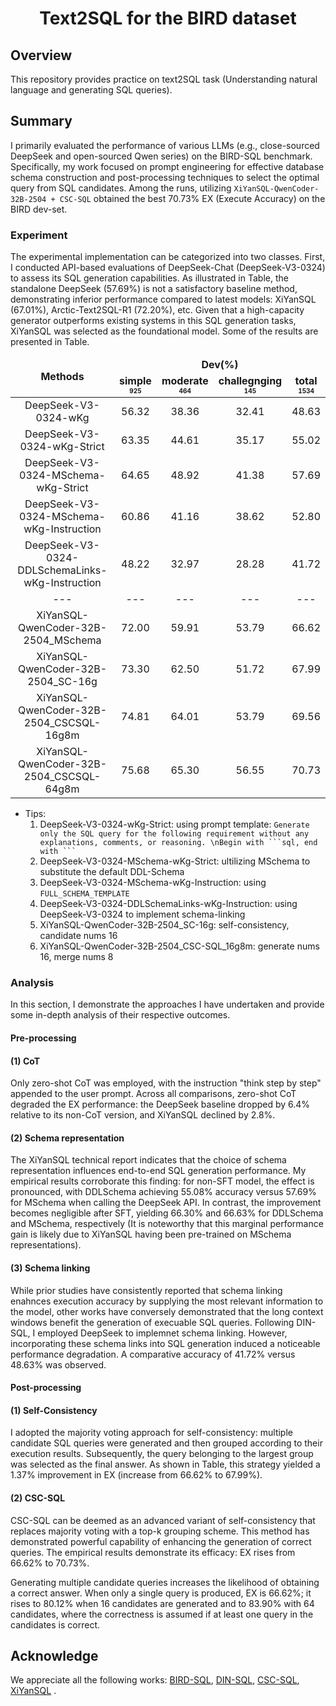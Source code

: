<div align="center">
<h1> Text2SQL for the BIRD dataset  </h1>
</div>

## Overview

This repository provides practice on text2SQL task (Understanding natural language and generating SQL queries).

## Summary

I primarily evaluated the performance of various LLMs (e.g., close-sourced DeepSeek and open-sourced Qwen series) on the BIRD-SQL benchmark. Specifically, my work focused on prompt engineering for effective database schema construction and post-processing techniques to select the optimal query from SQL candidates. Among the runs, utilizing `XiYanSQL-QwenCoder-32B-2504 + CSC-SQL` obtained the best 70.73% EX (Execute Accuracy) on the BIRD dev-set.

### Experiment
The experimental implementation can be categorized into two classes. First, I conducted API-based evaluations of DeepSeek-Chat (DeepSeek-V3-0324) to assess its SQL generation capabilities. As illustrated in Table, the standalone DeepSeek (57.69%) is not a satisfactory baseline method, demonstrating inferior performance compared to latest models: XiYanSQL (67.01%), Arctic-Text2SQL-R1 (72.20%), etc. Given that a high-capacity generator outperforms existing systems in this SQL generation tasks, XiYanSQL was selected as the foundational model. Some of the results are presented in Table. 


<table>
  <thead align="middle">
    <tr>
      <td rowspan="2"><b>Methods</b></td>
      <td colspan="4"><b>Dev(%)</b></td>
    </tr>
    <tr>
      <td><b>simple <br><span style="font-size: 10px"> 925</br></b></td>
      <td><b>moderate <br><span style="font-size: 10px"> 464</br></b></td>
      <td><b>challegnging <br><span style="font-size: 10px"> 145</br></b></td>
      <td><b>total <br><span style="font-size: 10px"> 1534</br></b></td>
    </tr>
  </thead>
  <tbody align="middle">
    <tr>
      <td> DeepSeek-V3-0324-wKg</td>
      <td> 56.32 </td>
      <td> 38.36 </td>
      <td> 32.41 </td>
      <td> 48.63 </td>
    </tr>
    <tr>
      <td>DeepSeek-V3-0324-wKg-Strict</td>
      <td> 63.35 </td>
      <td> 44.61 </td>
      <td> 35.17 </td>
      <td> 55.02 </td>
    </tr>
    <tr>
      <td>DeepSeek-V3-0324-MSchema-wKg-Strict</td>
      <td> 64.65 </td>
      <td> 48.92 </td>
      <td> 41.38 </td>
      <td> 57.69 </td>
    </tr>
    <tr>
      <td>DeepSeek-V3-0324-MSchema-wKg-Instruction</td>
      <td> 60.86 </td>
      <td> 41.16 </td>
      <td> 38.62 </td>
      <td> 52.80 </td>
    </tr>
    <tr>
      <td>DeepSeek-V3-0324-DDLSchemaLinks-wKg-Instruction</td>
      <td> 48.22 </td>
      <td> 32.97 </td>
      <td> 28.28 </td>
      <td> 41.72 </td>
    </tr>
    <tr>
      <td> --- </td>
      <td> --- </td>
      <td> --- </td>
      <td> --- </td>
      <td> --- </td>
    </tr>
    <tr>
      <td> XiYanSQL-QwenCoder-32B-2504_MSchema </td>
      <td> 72.00 </td>
      <td> 59.91 </td>
      <td> 53.79 </td>
      <td> 66.62 </td>
    </tr>
    <tr>
      <td> XiYanSQL-QwenCoder-32B-2504_SC-16g </td>
      <td> 73.30 </td>
      <td> 62.50 </td>
      <td> 51.72 </td>
      <td> 67.99 </td>
    </tr>
    <tr>
      <td> XiYanSQL-QwenCoder-32B-2504_CSCSQL-16g8m </td>
      <td> 74.81 </td>
      <td> 64.01 </td>
      <td> 53.79 </td>
      <td> 69.56 </td>
    </tr>
    <tr>
      <td> XiYanSQL-QwenCoder-32B-2504_CSCSQL-64g8m </td>
      <td> 75.68 </td>
      <td> 65.30 </td>
      <td> 56.55 </td>
      <td> 70.73 </td>
    </tr>
</table>

* Tips:
  1. DeepSeek-V3-0324-wKg-Strict: using prompt template: `Generate only the SQL query for the following requirement without any explanations, comments, or reasoning. \nBegin with ```sql, end with ``` `
  2.  DeepSeek-V3-0324-MSchema-wKg-Strict: ultilizing MSchema to substitute the default DDL-Schema
  3.  DeepSeek-V3-0324-MSchema-wKg-Instruction: using `FULL_SCHEMA_TEMPLATE`
  4.  DeepSeek-V3-0324-DDLSchemaLinks-wKg-Instruction: using DeepSeek-V3-0324 to implement schema-linking
  5.  XiYanSQL-QwenCoder-32B-2504_SC-16g: self-consistency, candidate nums 16
  6.  XiYanSQL-QwenCoder-32B-2504_CSC-SQL_16g8m: generate nums 16, merge nums 8
  
### Analysis
In this section, I demonstrate the approaches I have undertaken and provide some in-depth analysis of their respective outcomes.
#### Pre-processing
#### (1) CoT
Only zero-shot CoT was employed, with the instruction "think step by step" appended to the user prompt. Across all comparisons, zero-shot CoT degraded the EX performance: the DeepSeek baseline dropped by 6.4% relative to its non-CoT version, and XiYanSQL declined by 2.8%. 
#### (2) Schema representation
The XiYanSQL technical report indicates that the choice of schema representation influences end-to-end SQL generation performance. My empirical results corroborate this finding: for non-SFT model, the effect is pronounced, with DDLSchema achieving 55.08% accuracy versus 57.69% for MSchema when calling the DeepSeek API. In contrast, the improvement becomes negligible after SFT, yielding 66.30% and 66.63% for DDLSchema and MSchema, respectively (It is noteworthy that this marginal performance gain is likely due to XiYanSQL having been pre-trained on MSchema representations).
#### (3) Schema linking
While prior studies have consistently reported that schema linking enahnces execution accuracy by supplying the most relevant information to the model, other works have conversely demonstrated that the long context windows benefit the generation of execuable SQL queries. Following DIN-SQL, I employed DeepSeek to implemnet schema linking. However, incorporating these schema links into SQL generation induced a noticeable performance degradation. A comparative accuracy of 41.72% versus 48.63% was observed.
#### Post-processing
#### (1) Self-Consistency
I adopted the majority voting approach for self-consistency: multiple candidate SQL queries were generated and then grouped according to their execution results. Subsequently, the query belonging to the largest group was selected as the final answer. As shown in Table, this strategy yielded a 1.37% improvement in EX (increase from  66.62% to 67.99%).
#### (2) CSC-SQL
CSC-SQL can be deemed as an advanced variant of self-consistency that replaces majority voting with a top-k grouping scheme. This method has demonstrated powerful capability of enhancing the generation of correct queries. The empirical results demonstrate its efficacy: EX rises from 66.62% to 70.73%.

Generating multiple candidate queries increases the likelihood of obtaining a correct answer. When only a single query is produced,  EX is 66.62%; it rises to 80.12% when 16 candidates are generated and to 83.90% with 64 candidates, where the correctness is assumed if at least one query in the candidates is correct.


## Acknowledge
We appreciate all the following works: [BIRD-SQL](https://bird-bench.github.io), [DIN-SQL](https://github.com/MohammadrezaPourreza/Few-shot-NL2SQL-with-prompting), [CSC-SQL](https://github.com/CycloneBoy/csc_sql), [XiYanSQL](https://github.com/XGenerationLab/XiYanSQL-QwenCoder) .

